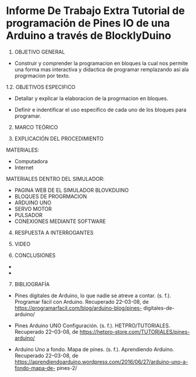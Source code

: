 # Informe De Trabajo Extra Tutorial de programación de Pines IO de una Arduino a través de BlocklyDuino 


1. OBJETIVO GENERAL 

* Construir y comprender la programacion en bloques la cual nos permite una forma mas interactiva y didactica de programar remplazando asi ala progrmacion por texto.

1.2. OBJETIVOS ESPECIFICO 

* Detallar y explicar la elaboracion de la progrmacion en bloques.

* Definir e indentificar el uso especifico de cada uno de los bloques para programar.

2. MARCO TEÓRICO 


3. EXPLICACIÓN DEL PROCEDIMIENTO

MATERIALES: 

* Computadora 
* Internet 

MATERIALES DENTRO DEL SIMULADOR: 

* PAGINA WEB DE EL SIMULADOR BLOVKDUINO 
* BLOQUES DE PROGRMACION 
* ARDUINO UNO 
* SERVO MOTOR 
* PULSADOR 
* CONEXIONES MEDIANTE SOFTWARE



4. RESPUESTA A INTERROGANTES 



5. VIDEO


6. CONCLUSIONES

*

* 

7. BIBLIOGRAFÍA

* Pines digitales de Arduino, lo que nadie se atreve a contar. (s. f.). Programar fácil con Arduino. Recuperado 22–03-08, de https://programarfacil.com/blog/arduino-blog/pines-   digitales-de-arduino/

* Pines Arduino UNO Configuración. (s. f.). HETPRO/TUTORIALES. Recuperado 22–03-08, de https://hetpro-store.com/TUTORIALES/pines-arduino/

* Arduino Uno a fondo. Mapa de pines. (s. f.). Aprendiendo Arduino. Recuperado 22–03-08, de https://aprendiendoarduino.wordpress.com/2016/06/27/arduino-uno-a-fondo-mapa-de-       pines-2/
